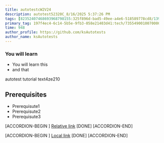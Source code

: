 ```yaml
---
title: autotestcW2V24
description: autotest52320C_8/16/2025 5:37:26 PM
tags: [82352407468693968798155:325f896d-bad5-49ee-a4e6-518589778cd8/139269250608756787992873,197f4ec4-6c14-5b5e-9fb3-058e21403d41:tech/73554900100700000996,c1a376dd-ebd0-4787-804e-a23fef23ba06:4625ac99-30b5-4df6-a6c5-f840dd406e80/1bf8f1d5-d54a-41e0-b203-d94deae18a3c]
primary_tag: 197f4ec4-6c14-5b5e-9fb3-058e21403d41:tech/73554900100700000996/67838200100800006287
time: 948
author_profile: https://github.com/ksAutotests
author_name: ksAutotests
---
```

### You will learn
- You will learn this
- and that

autotest tutorial text4ze210

## Prerequisites
- Prerequisute1
- Prerequisute2
- Prerequisute3

[ACCORDION-BEGIN [](step)]
[Relative link](autotest_tutorial1py2i3)
[DONE]
[ACCORDION-END]

[ACCORDION-BEGIN [](step)]
[Local link](http://localhost/index.html)
[DONE]
[ACCORDION-END]

